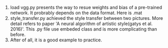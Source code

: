 1. load vgg.py presents the way to resue weights and bias of a pre-trained network. It probrably depends on the data format. Here is .mat
2. style_transfer.py achieved the style transfer between two pictures. More detail refers to paper 'A neural algorithm of artistic style(gatys et al. 2016)'. This .py file use embeded class and is more complicating than before.
3. After of all, it is a good example to practice.
